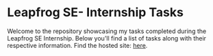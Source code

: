 # Leapfrog SE- Internship Tasks

Welcome to the repository showcasing my tasks completed during the Leapfrog SE Internship. Below you'll find a list of tasks along with their respective information.
Find the hosted site: [here](https://bikesh14.github.io/leapfrog-internship.github.io/).




